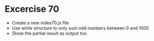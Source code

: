 # Excercise 70

* Create a new index70.js file
* Use while structure to only sum odd numbers between 0 and 1000
* Show the partial result as output too
